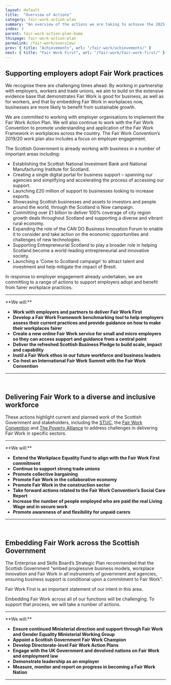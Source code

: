 ```yaml
---
layout: default
title:  "Overview of Actions"
category: fair-work-action-plan
summary: "An overview of the actions we are taking to achieve the 2025 vision for Fair Work."
index: 3
parent: fair-work-action-plan-home
thispage: fair-work-action-plan
permalink: /fair-work/overview/
prev: { title: "Achievements", url: "/fair-work/achievements/" }
next: { title: "Fair Work First", url: "/fair-work/fair-work-first/" }
---
```


## Supporting employers adopt Fair Work practices
We recognise there are challenging times ahead. By working in partnership with employers, workers and trade unions, we aim to build on the extensive evidence base that demonstrates Fair Work is good for business, as well as for workers, and that by embedding Fair Work in workplaces now, businesses are more likely to benefit from sustainable growth.

We are committed to working with employer organisations to implement the Fair Work Action Plan.  We will also continue to work with the Fair Work Convention to promote understanding and application of the Fair Work Framework in workplaces across the country.  The Fair Work Convention’s 2019/20 work plan also includes a focus on employer engagement.

The Scottish Government is already working with business in a number of important areas including:

* Establishing the Scottish National Investment Bank and National Manufacturing Institute for Scotland.
* Creating a single digital portal for business support – spanning our agencies and simplifying and accelerating the process of accessing our support. 
* Launching £20 million of support to businesses looking to increase exports. 
* Showcasing Scottish businesses and assets to investors and people around the world, through the Scotland is Now campaign.
* Committing over £1 billion to deliver 100% coverage of city region growth deals throughout Scotland and supporting a diverse and vibrant rural economy.
* Expanding the role of the CAN DO Business Innovation Forum to enable it to consider and take action on the economic opportunities and challenges of new technologies.
* Supporting Entrepreneurial Scotland to play a broader role in helping Scotland become a world-leading entrepreneurial and innovative society.
* Launching a ‘Come to Scotland campaign’ to attract talent and investment and help mitigate the impact of Brexit.

In response to employer engagement already undertaken, we are committing to a range of actions to support employers adopt and benefit from fairer workplace practices.

<hr>
**We will:**

* **Work with employers and partners to deliver Fair Work First**
* **Develop a Fair Work Framework benchmarking tool to help employers assess their current practices and provide guidance on how to make their workplaces fairer**
* **Create a new online Fair Work service for small and micro employers so they can access support and guidance from a central point**
* **Deliver the refreshed Scottish Business Pledge to build scale, impact and capability**
* **Instil a Fair Work ethos in our future workforce and business leaders**
* **Co-host an International Fair Work Summit with the Fair Work Convention**
<hr>
<br>

## Delivering Fair Work to a diverse and inclusive workforce
These actions highlight current and planned work of the Scottish Government and stakeholders, including the [STUC](http://www.stuc.org.uk/), the [Fair Work Convention](https://www.fairworkconvention.scot/) and [The Poverty Alliance](https://www.povertyalliance.org/) to address challenges in delivering Fair Work in specific sectors. 

<hr>
**We will:**

* **Extend the Workplace Equality Fund to align with the Fair Work First commitment**
* **Continue to support strong trade unions**
* **Promote collective bargaining**
* **Promote Fair Work in the collaborative economy**
* **Promote Fair Work in the construction sector**
* **Take forward actions related to the Fair Work Convention’s Social Care Report**
* **Increase the number of people employed who are paid the real Living Wage and in secure work**
* **Promote awareness of and flexibility for unpaid carers**
<hr>
<br>

## Embedding Fair Work across the Scottish Government 
The Enterprise and Skills Board’s Strategic Plan recommended that the Scottish Government "embed progressive business models, workplace innovation and Fair Work in all instruments of government and agencies, ensuring business support is conditional upon a commitment to Fair Work".

Fair Work First is an important statement of our intent in this area.  

Embedding Fair Work across all of our functions will be challenging.  To support that process, we will take a number of actions.

<hr>
**We will:**

* **Ensure continued Ministerial direction and support through Fair Work and Gender Equality Ministerial Working Group**
* **Appoint a Scottish Government Fair Work Champion**
* **Develop Directorate-level Fair Work Action Plans**
* **Engage with the UK Government and devolved nations on Fair Work and employment law**
* **Demonstrate leadership as an employer**
* **Measure, monitor and report on progress in becoming a Fair Work Nation**
<hr>

